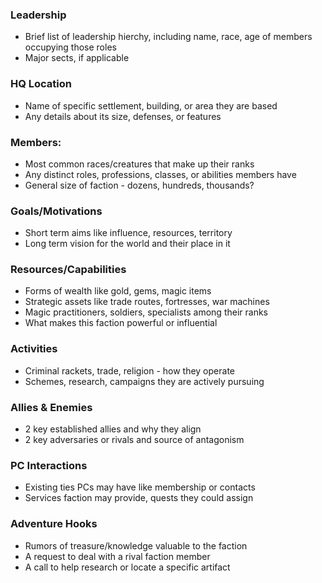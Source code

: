 ### Leadership

- Brief list of leadership hierchy, including name, race, age of members occupying those roles
- Major sects, if applicable

### HQ Location

- Name of specific settlement, building, or area they are based
- Any details about its size, defenses, or features

### Members:

- Most common races/creatures that make up their ranks
- Any distinct roles, professions, classes, or abilities members have
- General size of faction - dozens, hundreds, thousands?

### Goals/Motivations

- Short term aims like influence, resources, territory
- Long term vision for the world and their place in it 

### Resources/Capabilities

- Forms of wealth like gold, gems, magic items
- Strategic assets like trade routes, fortresses, war machines
- Magic practitioners, soldiers, specialists among their ranks
- What makes this faction powerful or influential

### Activities

- Criminal rackets, trade, religion - how they operate
- Schemes, research, campaigns they are actively pursuing

### Allies & Enemies

- 2 key established allies and why they align
- 2 key adversaries or rivals and source of antagonism  

### PC Interactions

- Existing ties PCs may have like membership or contacts
- Services faction may provide, quests they could assign

### Adventure Hooks  

- Rumors of treasure/knowledge valuable to the faction
- A request to deal with a rival faction member
- A call to help research or locate a specific artifact 

